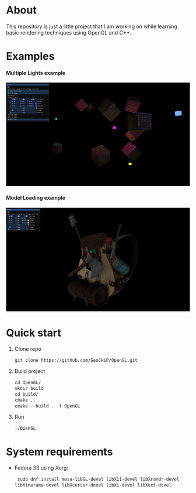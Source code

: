 # About

This repository is just a little project that I am working on while learning basic rendering techniques using OpenGL and C++.

# Examples

#### Multiple Lights example

![Example Multiple Lights](images/multiple_lights.png)

#### Model Loading example

![Example Model Loading](images/model_loading.png)

# Quick start

1. Clone repo

       git clone https://github.com/GeoCHiP/OpenGL.git

2. Build project

       cd OpenGL/
       mkdir build
       cd build/
       cmake ..
       cmake --build . -t OpenGL

3. Run

       ./OpenGL

# System requirements

* Fedora 33 using Xorg:

       sudo dnf install mesa-libGL-devel libX11-devel libXrandr-devel libXinerama-devel libXcursor-devel libXi-devel libXext-devel
